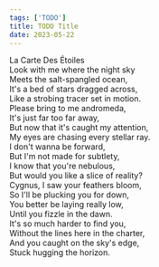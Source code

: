 ```yaml
---
tags: ['TODO']
title: TODO Title
date: 2023-05-22
---
```


La Carte Des Étoiles  
Look with me where the night sky  
Meets the salt-spangled ocean,  
It's a bed of stars dragged across,  
Like a strobing tracer set in motion.  
Please bring to me andromeda,  
It's just far too far away,  
But now that it's caught my attention,  
My eyes are chasing every stellar ray.  
I don't wanna be forward,  
But I'm not made for subtlety,  
I know that you're nebulous,  
But would you like a slice of reality?  
Cygnus, I saw your feathers bloom,  
So I'll be plucking you for down,  
You better be laying really low,  
Until you fizzle in the dawn.  
It's so much harder to find you,  
Without the lines here in the charter,  
And you caught on the sky's edge,  
Stuck hugging the horizon.  
